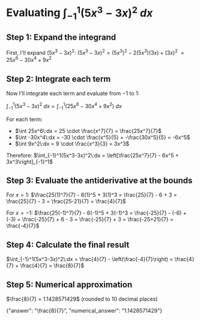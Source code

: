 # Evaluating $\int_{-1}^1(5x^3-3x)^2\:dx$

## Step 1: Expand the integrand
First, I'll expand $(5x^3-3x)^2$:
$(5x^3-3x)^2 = (5x^3)^2 - 2(5x^3)(3x) + (3x)^2$
$= 25x^6 - 30x^4 + 9x^2$

## Step 2: Integrate each term
Now I'll integrate each term and evaluate from $-1$ to $1$:

$\int_{-1}^1(5x^3-3x)^2\:dx = \int_{-1}^1(25x^6 - 30x^4 + 9x^2)\:dx$

For each term:
- $\int 25x^6\:dx = 25 \cdot \frac{x^7}{7} = \frac{25x^7}{7}$
- $\int -30x^4\:dx = -30 \cdot \frac{x^5}{5} = -\frac{30x^5}{5} = -6x^5$
- $\int 9x^2\:dx = 9 \cdot \frac{x^3}{3} = 3x^3$

Therefore:
$\int_{-1}^1(5x^3-3x)^2\:dx = \left[\frac{25x^7}{7} - 6x^5 + 3x^3\right]_{-1}^1$

## Step 3: Evaluate the antiderivative at the bounds
For $x = 1$:
$\frac{25(1)^7}{7} - 6(1)^5 + 3(1)^3 = \frac{25}{7} - 6 + 3 = \frac{25}{7} - 3 = \frac{25-21}{7} = \frac{4}{7}$

For $x = -1$:
$\frac{25(-1)^7}{7} - 6(-1)^5 + 3(-1)^3 = \frac{-25}{7} - (-6) + (-3) = \frac{-25}{7} + 6 - 3 = \frac{-25}{7} + 3 = \frac{-25+21}{7} = \frac{-4}{7}$

## Step 4: Calculate the final result
$\int_{-1}^1(5x^3-3x)^2\:dx = \frac{4}{7} - \left(\frac{-4}{7}\right) = \frac{4}{7} + \frac{4}{7} = \frac{8}{7}$

## Step 5: Numerical approximation
$\frac{8}{7} = 1.1428571429$ (rounded to 10 decimal places)

{"answer": "\\frac{8}{7}", "numerical_answer": "1.1428571429"}